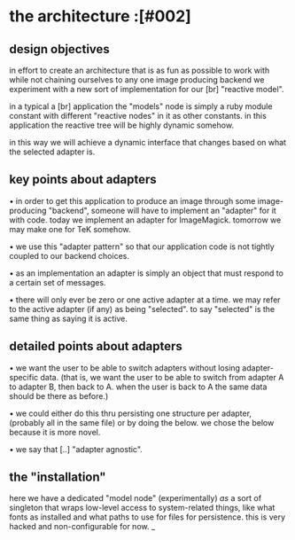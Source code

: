 # the architecture :[#002]

## design objectives

in effort to create an architecture that is as fun as possible to work
with while not chaining ourselves to any one image producing backend
we experiment with a new sort of implementation for our [br] "reactive
model".

in a typical a [br] application the "models" node is simply a ruby
module constant with different "reactive nodes" in it as other
constants. in this application the reactive tree will be highly dynamic
somehow.

in this way we will achieve a dynamic interface that changes based on
what the selected adapter is.





## key points about adapters

  • in order to get this application to produce an image through some
    image-producing "backend", someone will have to implement an "adapter"
    for it with code. today we implement an adapter for ImageMagick.
    tomorrow we may make one for TeK somehow.

  • we use this "adapter pattern" so that our application code is not
    tightly coupled to our backend choices.

  • as an implementation an adapter is simply an object that must
    respond to a certain set of messages.

  • there will only ever be zero or one active adapter at a time. we
    may refer to the active adapter (if any) as being "selected". to say
    "selected" is the same thing as saying it is active.




## detailed points about adapters

  • we want the user to be able to switch adapters without losing
    adapter-specific data. (that is, we want the user to be able to
    switch from adapter A to adapter B, then back to A. when the user
    is back to A the same data should be there as before.)

  • we could either do this thru persisting one structure per adapter,
    (probably all in the same file) or by doing the below. we chose the
    below because it is more novel.

  • we say that [..] "adapter agnostic".




## the "installation"

here we have a dedicated "model node" (experimentally) *as* a sort of
singleton that wraps low-level access to system-related things, like
what fonts as installed and what paths to use for files for persistence.
this is very hacked and non-configurable for now.
_
